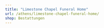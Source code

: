 ```yaml
---
title: "Limestone Chapel Funeral Home"
url: /athens/limestone-chapel-funeral-home/
shop: Bestattungen
---
```

